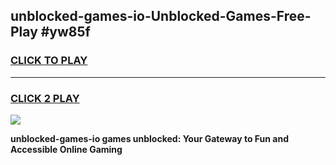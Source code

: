 
## unblocked-games-io-Unblocked-Games-Free-Play #yw85f
<h3>
<a href="https://us.freeplayer.one?title=unblocked-games-io&ref=9M">CLICK TO PLAY</a></h3>
<hr>

<h3>
<a href="https://us.freeplayer.one?title=unblocked-games-io&ref=9M">CLICK 2 PLAY</a>
  
</h3>

<a href="https://us.freeplayer.one?title=unblocked-games-io&ref=9M"><img src="https://clearcache.store/games.png"></a>


**unblocked-games-io games unblocked: Your Gateway to Fun and Accessible Online Gaming**
